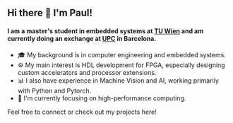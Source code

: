 ## Hi there 👋 I'm Paul!

#### I am a master's student in embedded systems at [TU Wien](https://www.tuwien.at/en/) and am currently doing an exchange at [UPC](https://www.fib.upc.edu/en) in Barcelona.

- 🎓 My background is in computer engineering and embedded systems.  
- ⚙️ My main interest is HDL development for FPGA, especially designing custom accelerators and processor extensions.
- 📊 I also have experience in Machine Vision and AI, working primarily with Python and Pytorch.
- 🌱 I'm currently focusing on high-performance computing.

Feel free to connect or check out my projects here!


<!--
**paulp2302/paulp2302** is a ✨ _special_ ✨ repository because its `README.md` (this file) appears on your GitHub profile.

Here are some ideas to get you started:

- 🔭 I’m currently working on ...
- 🌱 I’m currently learning ...
- 👯 I’m looking to collaborate on ...
- 🤔 I’m looking for help with ...
- 💬 Ask me about ...
- 📫 How to reach me: ...
- 😄 Pronouns: ...
- ⚡ Fun fact: ...
-->
